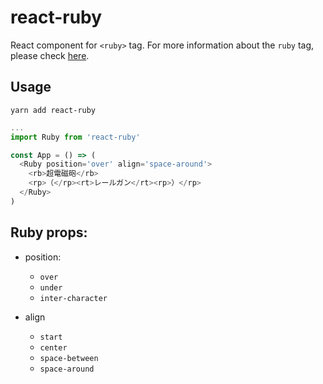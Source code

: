 # react-ruby

React component for `<ruby>` tag.
For more information about the `ruby` tag, please check [here](https://developer.mozilla.org/en-US/docs/Web/CSS/CSS_Ruby).

## Usage

```
yarn add react-ruby
```

```javascript
...
import Ruby from 'react-ruby'

const App = () => (
  <Ruby position='over' align='space-around'>
    <rb>超電磁砲</rb>
    <rp>（</rp><rt>レールガン</rt><rp>）</rp>
  </Ruby>
)
```

## Ruby props:

* position:
  * `over`
  * `under`
  * `inter-character`

* align
  * `start`
  * `center`
  * `space-between`
  * `space-around`

